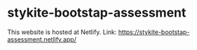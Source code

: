 # stykite-bootstap-assessment

This website is hosted at Netlify. Link: https://stykite-bootstap-assessment.netlify.app/
